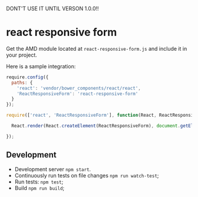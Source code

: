 DONT'T USE IT UNTIL VERSON 1.0.0!!

# react responsive form

Get the AMD module located at `react-responsive-form.js` and include it in your project.

Here is a sample integration:

```js
require.config({
  paths: {
    'react': 'vendor/bower_components/react/react',
    'ReactResponsiveForm': 'react-responsive-form'
  }
});

require(['react', 'ReactResponsiveForm'], function(React, ReactResponsiveForm) {

  React.render(React.createElement(ReactResponsiveForm), document.getElementById('widget-container'));

});
```

## Development

* Development server `npm start`.
* Continuously run tests on file changes `npm run watch-test`;
* Run tests: `npm test`;
* Build `npm run build`;
